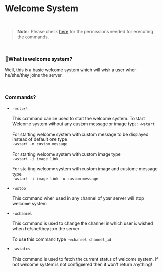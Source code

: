 # Welcome System

<br>

> **Note :** Please check [here](https://github.com/leothewolf/iko#%EF%B8%8F-how-secure-is-our-bot) for the permissions needed for executing the commands. 
<br>

### 🤔What is welcome system?
Well, this is a basic welcome system which will wish a user when he/she/they joins the server.

<br>

### Commands?

* ```-wstart``` <br><br> This command can be used to start the welcome system. To start Welcome system without any custom message or image type: ```-wstart``` <br><br>For starting welcome system with custom message to be displayed instead of default one type <br> ```-wstart -m custom message``` <br><br> For starting welcome system with custom image type <br> ```-wstart -i image link``` <br><br> For starting welcome system with custom image and custome message type <br> ```-wstart -i image link -u custom message``` 

* ```-wstop``` <br><br> This command when used in any channel of your server will stop welcome system

* ```-wchannel``` <br><br> This command is used to change the channel in which user is wished when he/she/they join the server <br><br> To use this command type ```-wchannel channel_id```

* ```-wstatus``` <br><br> This command is used to fetch the current status of welcome system. If not welcome system is not configuered then it won't return anything!

